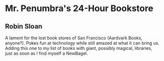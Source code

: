 # Mr. Penumbra's 24-Hour Bookstore
## Robin Sloan
A lament for the lost book stores of San Francisco (Aardvark Books, anyone?). Pokes fun at technology while still amazed at what it can bring us. Adding this one to my list of books with giant, possibly magical, libraries, just as soon as I find myself a NewBagel.

